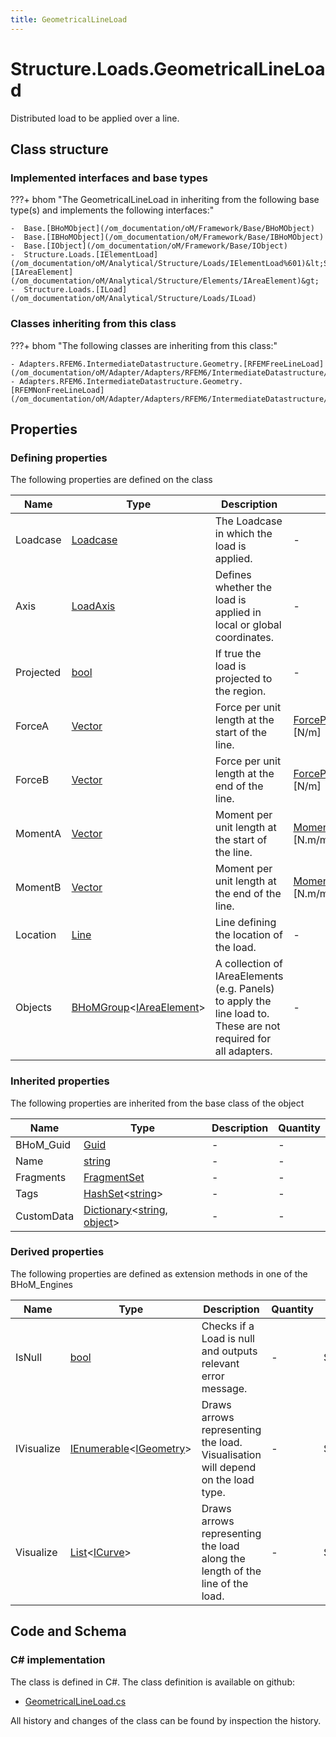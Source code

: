 ```yaml
---
title: GeometricalLineLoad
---
```


# Structure.Loads.GeometricalLineLoad

Distributed load to be applied over a line.

## Class structure

### Implemented interfaces and base types

???+ bhom "The GeometricalLineLoad in inheriting from the following base type(s) and implements the following interfaces:"

    -  Base.[BHoMObject](/om_documentation/oM/Framework/Base/BHoMObject)
    -  Base.[IBHoMObject](/om_documentation/oM/Framework/Base/IBHoMObject)
    -  Base.[IObject](/om_documentation/oM/Framework/Base/IObject)
    -  Structure.Loads.[IElementLoad](/om_documentation/oM/Analytical/Structure/Loads/IElementLoad%601)&lt;Structure.Elements.[IAreaElement](/om_documentation/oM/Analytical/Structure/Elements/IAreaElement)&gt;
    -  Structure.Loads.[ILoad](/om_documentation/oM/Analytical/Structure/Loads/ILoad)


### Classes inheriting from this class

???+ bhom "The following classes are inheriting from this class:"

    - Adapters.RFEM6.IntermediateDatastructure.Geometry.[RFEMFreeLineLoad](/om_documentation/oM/Adapter/Adapters/RFEM6/IntermediateDatastructure/Geometry/RFEMFreeLineLoad)
    - Adapters.RFEM6.IntermediateDatastructure.Geometry.[RFEMNonFreeLineLoad](/om_documentation/oM/Adapter/Adapters/RFEM6/IntermediateDatastructure/Geometry/RFEMNonFreeLineLoad)


## Properties



### Defining properties

The following properties are defined on the class

| Name             | Type             | Description      | Quantity         |
|------------------|------------------|------------------|------------------|
| Loadcase | [Loadcase](/om_documentation/oM/Analytical/Structure/Loads/Loadcase) | The Loadcase in which the load is applied. | - |
| Axis | [LoadAxis](/om_documentation/oM/Analytical/Structure/Loads/LoadAxis) | Defines whether the load is applied in local or global coordinates. | - |
| Projected | [bool](https://learn.microsoft.com/en-us/dotnet/api/System.Boolean?view=netstandard-2.0) | If true the load is projected to the region. | - |
| ForceA | [Vector](/om_documentation/oM/Dimensional/Geometry/Vector) | Force per unit length at the start of the line. | [ForcePerUnitLength](/om_documentation/oM/Dimensional/Quantities/Attributes/ForcePerUnitLength) [N/m] |
| ForceB | [Vector](/om_documentation/oM/Dimensional/Geometry/Vector) | Force per unit length at the end of the line. | [ForcePerUnitLength](/om_documentation/oM/Dimensional/Quantities/Attributes/ForcePerUnitLength) [N/m] |
| MomentA | [Vector](/om_documentation/oM/Dimensional/Geometry/Vector) | Moment per unit length at the start of the line. | [MomentPerUnitLength](/om_documentation/oM/Dimensional/Quantities/Attributes/MomentPerUnitLength) [N.m/m] |
| MomentB | [Vector](/om_documentation/oM/Dimensional/Geometry/Vector) | Moment per unit length at the end of the line. | [MomentPerUnitLength](/om_documentation/oM/Dimensional/Quantities/Attributes/MomentPerUnitLength) [N.m/m] |
| Location | [Line](/om_documentation/oM/Dimensional/Geometry/Line) | Line defining the location of the load. | - |
| Objects | [BHoMGroup](/om_documentation/oM/Framework/Base/BHoMGroup%601)&lt;[IAreaElement](/om_documentation/oM/Analytical/Structure/Elements/IAreaElement)&gt; | A collection of IAreaElements (e.g. Panels) to apply the line load to. These are not required for all adapters. | - |


### Inherited properties
The following properties are inherited from the base class of the object

| Name             | Type             | Description      | Quantity         |
|------------------|------------------|------------------|------------------|
| BHoM_Guid | [Guid](https://learn.microsoft.com/en-us/dotnet/api/System.Guid?view=netstandard-2.0) | - | - |
| Name | [string](https://learn.microsoft.com/en-us/dotnet/api/System.String?view=netstandard-2.0) | - | - |
| Fragments | [FragmentSet](/om_documentation/oM/Framework/Base/FragmentSet) | - | - |
| Tags | [HashSet](https://learn.microsoft.com/en-us/dotnet/api/System.Collections.Generic.HashSet-1?view=netstandard-2.0)&lt;[string](https://learn.microsoft.com/en-us/dotnet/api/System.String?view=netstandard-2.0)&gt; | - | - |
| CustomData | [Dictionary](https://learn.microsoft.com/en-us/dotnet/api/System.Collections.Generic.Dictionary-2?view=netstandard-2.0)&lt;[string](https://learn.microsoft.com/en-us/dotnet/api/System.String?view=netstandard-2.0), [object](https://learn.microsoft.com/en-us/dotnet/api/System.Object?view=netstandard-2.0)&gt; | - | - |


### Derived properties

The following properties are defined as extension methods in one of the BHoM_Engines

| Name             | Type             | Description      | Quantity         | Engine           |
|------------------|------------------|------------------|------------------|------------------|
| IsNull | [bool](https://learn.microsoft.com/en-us/dotnet/api/System.Boolean?view=netstandard-2.0) | Checks if a Load is null and outputs relevant error message. | - | Structure_Engine |
| IVisualize | [IEnumerable](https://learn.microsoft.com/en-us/dotnet/api/System.Collections.Generic.IEnumerable-1?view=netstandard-2.0)&lt;[IGeometry](/om_documentation/oM/Dimensional/Geometry/IGeometry)&gt; | Draws arrows representing the load. Visualisation will depend on the load type. | - | Structure_Engine |
| Visualize | [List](https://learn.microsoft.com/en-us/dotnet/api/System.Collections.Generic.List-1?view=netstandard-2.0)&lt;[ICurve](/om_documentation/oM/Dimensional/Geometry/ICurve)&gt; | Draws arrows representing the load along the length of the line of the load. | - | Structure_Engine |


## Code and Schema

### C# implementation

The class is defined in C#. The class definition is available on github:

- [GeometricalLineLoad.cs](https://github.com/BHoM/BHoM/blob/develop/Structure_oM/Loads\GeometricalLineLoad.cs)

All history and changes of the class can be found by inspection the history.
